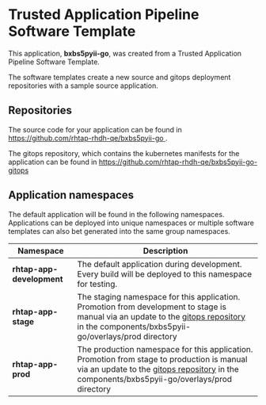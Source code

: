 # Trusted Application Pipeline Software Template

This application, **bxbs5pyii-go**, was created from a Trusted Application Pipeline Software Template.

The software templates create a new source and gitops deployment repositories with a sample source application. 

## Repositories

The source code for your application can be found in [https://github.com/rhtap-rhdh-qe/bxbs5pyii-go ](https://github.com/rhtap-rhdh-qe/bxbs5pyii-go ).
 
The gitops repository, which contains the kubernetes manifests for the application can be found in 
[https://github.com/rhtap-rhdh-qe/bxbs5pyii-go-gitops ](https://github.com/rhtap-rhdh-qe/bxbs5pyii-go-gitops ) 

## Application namespaces 

The default application will be found in the following namespaces. Applications can be deployed into unique namespaces or multiple software templates can also bet generated into the same group namespaces.  

|  Namespace   |  Description   |  
| -------- | -------- |   
| **rhtap-app-development** | The default application during development. Every build will be deployed to this namespace for testing. | 
| **rhtap-app-stage** | The staging namespace for this application. Promotion from development to stage is manual via an update to the [gitops repository](https://github.com/rhtap-rhdh-qe/bxbs5pyii-go-gitops ) in the components/bxbs5pyii-go/overlays/prod directory |  
| **rhtap-app-prod** | The production namespace for this application. Promotion from stage to production is manual via an update to the [gitops repository](https://github.com/rhtap-rhdh-qe/bxbs5pyii-go-gitops ) in the components/bxbs5pyii-go/overlays/prod directory | 